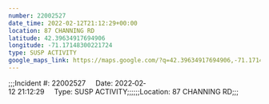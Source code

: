 ```yaml
---
number: 22002527
date_time: 2022-02-12T21:12:29+00:00
location: 87 CHANNING RD
latitude: 42.39634917694906
longitude: -71.17148300221724
type: SUSP ACTIVITY
google_maps_link: https://maps.google.com/?q=42.39634917694906,-71.17148300221724
---
```


;;;Incident #: 22002527     Date: 2022‐02‐12 21:12:29     Type: SUSP ACTIVITY;;;;;;Location: 87 CHANNING RD;;;
